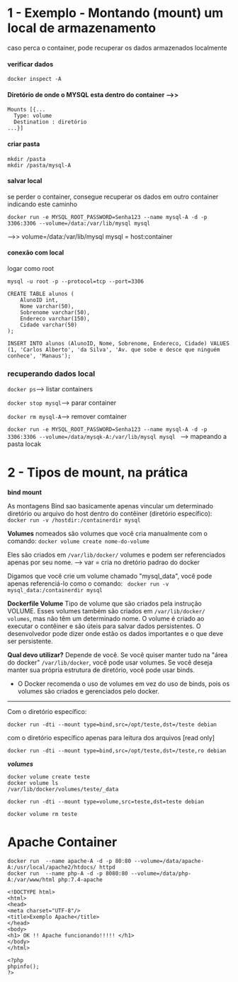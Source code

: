 # 1 - Exemplo - Montando (mount) um local de armazenamento
caso perca o container, pode recuperar os dados armazenados localmente
#### verificar dados
```docker inspect -A```
#### Diretório de onde o MYSQL esta dentro do container -->> 
```
Mounts [{...
  Type: volume
  Destination : diretório
...}]
```
#### criar pasta
```
mkdir /pasta
mkdir /pasta/mysql-A
```
#### salvar local
se perder o container, consegue recuperar os dados em outro container indicando este caminho

```
docker run -e MYSQL_ROOT_PASSWORD=Senha123 --name mysql-A -d -p 3306:3306 --volume=/data:/var/lib/mysql mysql
```
-->> volume=/data:/var/lib/mysql mysql = host:container

#### conexão com local

logar como root
```
mysql -u root -p --protocol=tcp --port=3306
```
```
CREATE TABLE alunos (
    AlunoID int,
    Nome varchar(50),
    Sobrenome varchar(50),
    Endereco varchar(150),
    Cidade varchar(50)
);

INSERT INTO alunos (AlunoID, Nome, Sobrenome, Endereco, Cidade) VALUES (1, 'Carlos Alberto', 'da Silva', 'Av. que sobe e desce que ninguém conhece', 'Manaus');
```


 ### recuperando dados local

``` docker ps ```--> listar containers

``` docker stop mysql ```--> parar container

``` docker rm mysql-A ```--> remover comtainer

```docker run -e MYSQL_ROOT_PASSWORD=Senha123 --name mysql-A -d -p 3306:3306 --volume=/data/mysqk-A:/var/lib/mysql mysql ``` --> mapeando a pasta locak


# 2 - Tipos de mount, na prática

**bind mount**

As montagens Bind sao basicamente apenas vincular um determinado
diretório ou arquivo do host dentro do contêiner (diretório específico): ``` docker run -v /hostdir:/containerdir mysql ```

**Volumes** nomeados são volumes que você cria manualmente com o
comando: ```docker volume create nome-do-volume```

Eles são criados em ```/var/lib/docker/``` volumes e podem ser referenciados
apenas por seu nome.
--> var = cria no dretório padrao do docker

Digamos que você crie um volume chamado "mysql_data", você pode apenas
referenciá-lo como o comando: ``` docker run -v mysql_data:/containerdir mysql```

**Dockerfile Volume**
Tipo de volume que são criados pela instrução VOLUME. Esses volumes
também são criados em ```/var/lib/docker/ volumes```, mas não têm um
determinado nome. 
O volume é criado ao executar o contêiner e são úteis
para salvar dados persistentes. O desenvolvedor pode dizer onde estão os
dados importantes e o que deve ser persistente.


**Qual devo utilizar?**
Depende de você. 
Se você quiser manter tudo na "área do docker" ```/var/lib/docker```, você pode usar volumes. 
Se você deseja manter sua própria estrutura de diretório, você pode usar binds.

- O Docker recomenda o uso de volumes em vez do uso de binds, pois os volumes são criados e gerenciados pelo docker.

---

Com o diretório específico:
```
docker run -dti --mount type=bind,src=/opt/teste,dst=/teste debian
```
com o diretório específico apenas para leitura dos arquivos [read only]
```
docker run -dti --mount type=bind,src=/opt/teste,dst=/teste,ro debian
```
***volumes***
```
docker volume create teste
docker volume ls
/var/lib/docker/volumes/teste/_data
	
docker run -dti --mount type=volume,src=teste,dst=teste debian

docker volume rm teste
```

# Apache Container
```
docker run  --name apache-A -d -p 80:80 --volume=/data/apache-A:/usr/local/apache2/htdocs/ httpd
docker run  --name php-A -d -p 8080:80 --volume=/data/php-A:/var/www/html php:7.4-apache

<!DOCTYPE html>
<html>
<head>
<meta charset="UTF-8"/>
<title>Exemplo Apache</title>
</head>
<body>
<h1> OK !! Apache funcionando!!!!! </h1>
</body>
</html>

<?php
phpinfo();
?>
```

